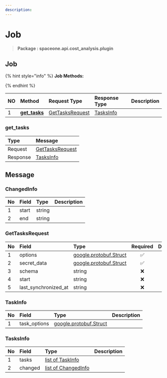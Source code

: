 ```yaml
---
description:  
---
```

# Job

>  **Package : spaceone.api.cost_analysis.plugin**

## Job

{% hint style="info" %}
**Job Methods:**

{%  endhint %}


| NO |  Method | Request Type | Response Type | Description |
| :--- | :--- | :--- | :--- | :--- |
| 1 | [**get_tasks**](job.md#get_tasks)|   [GetTasksRequest](job.md#gettasksrequest) |   [TasksInfo](job.md#tasksinfo) |  | 
 

 
### get_tasks


| Type | Message |
| :--- | :--- |
| Request | [GetTasksRequest](job.md#gettasksrequest) |
| Response |  [TasksInfo](job.md#tasksinfo)  |


## 

## Message

### ChangedInfo
| No | Field | Type |  Description |
| :--- | :--- | :--- | :--- |
| 1 | start |string | |
| 2 | end |string | |

### GetTasksRequest
| No | Field | Type | Required | Description |
| :--- | :--- | :--- | :---: | :--- |
| 1 | options |[google.protobuf.Struct](https://github.com/protocolbuffers/protobuf/blob/master/src/google/protobuf/struct.proto)|✅| |
| 2 | secret_data |[google.protobuf.Struct](https://github.com/protocolbuffers/protobuf/blob/master/src/google/protobuf/struct.proto)|✅| |
| 3 | schema |string|❌| |
| 4 | start |string|❌| |
| 5 | last_synchronized_at |string|❌| |

### TaskInfo
| No | Field | Type |  Description |
| :--- | :--- | :--- | :--- |
| 1 | task_options |[google.protobuf.Struct](https://github.com/protocolbuffers/protobuf/blob/master/src/google/protobuf/struct.proto) | |

### TasksInfo
| No | Field | Type |  Description |
| :--- | :--- | :--- | :--- |
| 1 | tasks |[list of TaskInfo](job.md#taskinfo) | |
| 2 | changed |[list of ChangedInfo](job.md#changedinfo) | |
